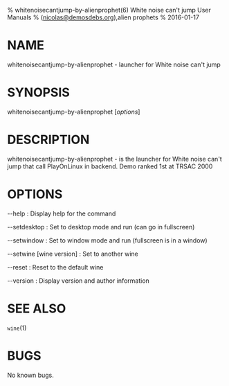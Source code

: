 % whitenoisecantjump-by-alienprophet(6) White noise can't jump User Manuals
%  (nicolas@demosdebs.org),alien prophets
% 2016-01-17

# NAME
whitenoisecantjump-by-alienprophet - launcher for White noise can't jump

# SYNOPSIS
whitenoisecantjump-by-alienprophet [*options*]

# DESCRIPTION
whitenoisecantjump-by-alienprophet - is the launcher for White noise can't jump that call PlayOnLinux in backend.
Demo ranked 1st at TRSAC 2000

# OPTIONS
\--help
:   Display help for the command

\--setdesktop
:   Set to desktop mode and run (can go in fullscreen)

\--setwindow
:   Set to window mode and run (fullscreen is in a window)

\--setwine [wine version]
:   Set to another wine

\--reset
:   Reset to the default wine

\--version
:   Display version and author information

# SEE ALSO
`wine`(1)

# BUGS
No known bugs.
